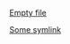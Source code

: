<!--
 - SPDX-FileCopyrightText: 2023 Serokell <https://serokell.io>
 -
 - SPDX-License-Identifier: MPL-2.0
 -->

[Empty file](a)

[Some symlink](../ok.md)

